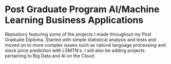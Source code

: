 # Post Graduate Program AI/Machine Learning Business Applications
Repository featuring some of the projects I made throughout my Post Graduate Diploma. Started with simple statistical analysis and tests and moved on to more complex issues such as natural language processing and stock price prediction with LSMTN's. I will also be adding projects pertaining to Big Data and AI on the Cloud.
